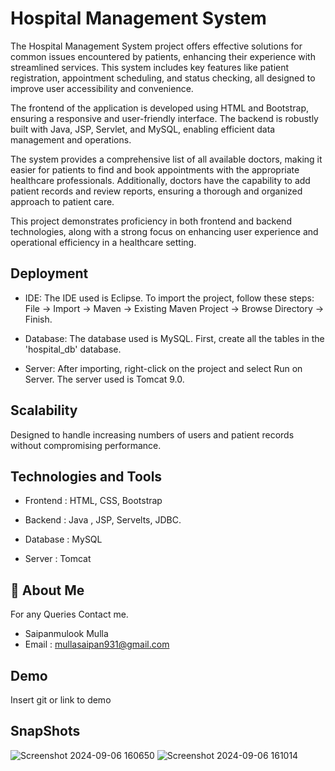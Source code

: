 
# Hospital Management System

The Hospital Management System project offers effective solutions for common issues encountered by patients, enhancing their experience with streamlined services. This system includes key features like patient registration, appointment scheduling, and status checking, all designed to improve user accessibility and convenience.

The frontend of the application is developed using HTML and Bootstrap, ensuring a responsive and user-friendly interface. The backend is robustly built with Java, JSP, Servlet, and MySQL, enabling efficient data management and operations.

The system provides a comprehensive list of all available doctors, making it easier for patients to find and book appointments with the appropriate healthcare professionals. Additionally, doctors have the capability to add patient records and review reports, ensuring a thorough and organized approach to patient care.

This project demonstrates proficiency in both frontend and backend technologies, along with a strong focus on enhancing user experience and operational efficiency in a healthcare setting.




## Deployment

- IDE: The IDE used is Eclipse. To import the project, follow these steps: File -> Import -> Maven -> Existing Maven Project -> Browse Directory -> Finish.

- Database: The database used is MySQL. First, create all the tables in the 'hospital_db' database.

- Server: After importing, right-click on the project and select Run on Server. The server used is Tomcat 9.0.







## Scalability

Designed to handle increasing numbers of users and patient records without compromising performance.
## Technologies and Tools

- Frontend : HTML, CSS, Bootstrap

- Backend : Java , JSP, Servelts, JDBC.

- Database : MySQL

- Server : Tomcat



## 🚀 About Me


For any Queries Contact me.

- Saipanmulook Mulla
- Email : mullasaipan931@gmail.com


## Demo

Insert git or link to demo

## SnapShots

![Screenshot 2024-09-06 160650](https://github.com/user-attachments/assets/98186d3c-75ab-4be9-bd2e-1def004ba4cb)
![Screenshot 2024-09-06 161014](https://github.com/user-attachments/assets/349ba807-fa05-41f2-9663-d1fc22b370ec)



